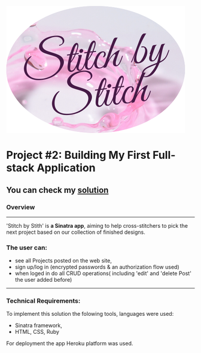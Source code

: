 
![Stitch By Stitch ](/public/StitchbyStitch.png "Logo ")

# Project #2: Building My First Full-stack Application

## You can check my [solution](https://stitch-by-stitch-app.herokuapp.com/)
### Overview
---
'Stitch by Stith' is **a Sinatra app**, aiming to help cross-stitchers to pick the next project based on our collection of finished designs. 

### The user can:
- see all Projects posted on the web site,
- sign up/log in (encrypted passwords & an authorization flow used)
- when loged in do all CRUD operations( including 'edit' and 'delete Post' the user added before)

---

### Technical Requirements:

To implement this solution the folowing tools, languages were used: 
+ Sinatra framework,
+ HTML, CSS, Ruby

For deployment the app Heroku platform was used.





